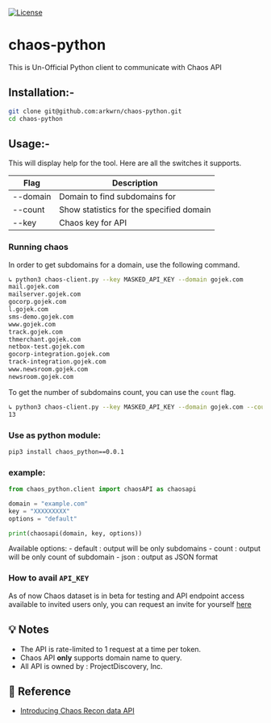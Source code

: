 
[![License](https://img.shields.io/badge/license-MIT-_red.svg)](https://opensource.org/licenses/MIT)
# chaos-python
This is Un-Official Python client to communicate with Chaos API

## Installation:- 

```bash
git clone git@github.com:arkwrn/chaos-python.git
cd chaos-python
```

## Usage:- 

This will display help for the tool. Here are all the switches it supports.

| Flag                     | Description                              |
| ------------------------ | ---------------------------------------- |
| --domain                 | Domain to find subdomains for            |
| --count                  | Show statistics for the specified domain |
| --key                    | Chaos key for API                        |
### Running chaos

In order to get subdomains for a domain, use the following command.

```bash
↳ python3 chaos-client.py --key MASKED_API_KEY --domain gojek.com  
mail.gojek.com
mailserver.gojek.com
gocorp.gojek.com
l.gojek.com
sms-demo.gojek.com
www.gojek.com
track.gojek.com
thmerchant.gojek.com
netbox-test.gojek.com
gocorp-integration.gojek.com
track-integration.gojek.com
www.newsroom.gojek.com
newsroom.gojek.com
```

To get the number of subdomains count, you can use the `count` flag.

```bash
↳ python3 chaos-client.py --key MASKED_API_KEY --domain gojek.com --count
13
```

### Use as python module:

```bash
pip3 install chaos_python==0.0.1
```
### example:

```python
from chaos_python.client import chaosAPI as chaosapi

domain = "example.com"
key = "XXXXXXXXX"
options = "default"

print(chaosapi(domain, key, options))
```

Available options:
    - default   : output will be only subdomains
    - count     : output will be only count of subdomain
    - json      : output as JSON format
### How to avail `API_KEY`

As of now Chaos dataset is in beta for testing and API endpoint access available to invited users only, you can request an invite for yourself [here](https://forms.gle/GP5nTamxJPfiMaBn9)

💡 Notes
-----

- The API is rate-limited to 1 request at a time per token.
- Chaos API **only** supports domain name to query.
- All API is owned by : ProjectDiscovery, Inc.

📌 Reference
-----

- [Introducing Chaos Recon data API](https://blog.projectdiscovery.io/introducing-chaos-bug-bounty-recon-data-api)